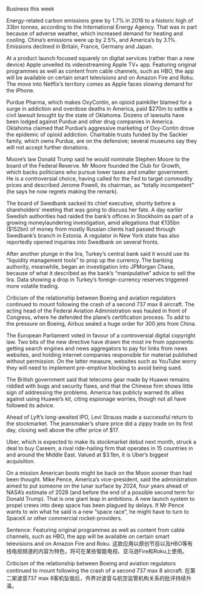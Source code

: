 Business this week

Energy-related carbon emissions grew by 1.7% in 2018 to a historic high of 33bn tonnes, according to the International Energy Agency. That was in part because of adverse weather, which increased demand for heating and cooling. China’s emissions were up by 2.5%, and America’s by 3.1%. Emissions declined in Britain, France, Germany and Japan.

At a product launch focused squarely on digital services (rather than a new device) Apple unveiled its videostreaming Apple TV+ app. Featuring original programmes as well as content from cable channels, such as HBO, the app will be available on certain smart televisions and on Amazon Fire and Roku. The move into Netflix’s territory comes as Apple faces slowing demand for the iPhone.

Purdue Pharma, which makes OxyContin, an opioid painkiller blamed for a surge in addiction and overdose deaths in America, paid $270m to settle a civil lawsuit brought by the state of Oklahoma. Dozens of lawsuits have been lodged against Purdue and other drug companies in America. Oklahoma claimed that Purdue’s aggressive marketing of Oxy-Contin drove the epidemic of opioid addiction. Charitable trusts funded by the Sackler family, which owns Purdue, are on the defensive; several museums say they will not accept further donations.

Moore’s law
Donald Trump said he would nominate Stephen Moore to the board of the Federal Reserve. Mr Moore founded the Club for Growth, which backs politicians who pursue lower taxes and smaller government. He is a controversial choice, having called for the Fed to target commodity prices and described Jerome Powell, its chairman, as “totally incompetent” (he says he now regrets making the remark).

The board of Swedbank sacked its chief executive, shortly before a shareholders’ meeting that was going to discuss her fate. A day earlier Swedish authorities had raided the bank’s offices in Stockholm as part of a growing moneylaundering investigation, amid allegations that €135bn ($152bn) of money from mostly Russian clients had passed through Swedbank’s branch in Estonia. A regulator in New York state has also reportedly opened inquiries into Swedbank on several fronts.

After another plunge in the lira, Turkey’s central bank said it would use its “liquidity management tools” to prop up the currency. The banking authority, meanwhile, began an investigation into JPMorgan Chase, because of what it described as the bank’s “manipulative” advice to sell the lira. Data showing a drop in Turkey’s foreign-currency reserves triggered more volatile trading.

Criticism of the relationship between Boeing and aviation regulators continued to mount following the crash of a second 737 max 8 aircraft. The acting head of the Federal Aviation Administration was hauled in front of Congress, where he defended the plane’s certification process. To add to the pressure on Boeing, Airbus sealed a huge order for 300 jets from China.

The European Parliament voted in favour of a controversial digital copyright law. Two bits of the new directive have drawn the most ire from opponents: getting search engines and news aggregators to pay for links from news websites, and holding internet companies responsible for material published without permission. On the latter measure, websites such as YouTube worry they will need to implement pre-emptive blocking to avoid being sued.

The British government said that telecoms gear made by Huawei remains riddled with bugs and security flaws, and that the Chinese firm shows little sign of addressing the problems. America has publicly warned its allies against using Huawei’s kit, citing espionage worries, though not all have followed its advice.

Ahead of Lyft’s long-awaited IPO, Levi Strauss made a successful return to the stockmarket. The jeansmaker’s share price did a zippy trade on its first day, closing well above the offer price of $17.

Uber, which is expected to make its stockmarket debut next month, struck a deal to buy Careem, a rival ride-hailing firm that operates in 15 countries in and around the Middle East. Valued at $3.1bn, it is Uber’s biggest acquisition.

On a mission
American boots might be back on the Moon sooner than had been thought. Mike Pence, America’s vice-president, said the administration aimed to put someone on the lunar surface by 2024, four years ahead of NASA’s estimate of 2028 (and before the end of a possible second term for Donald Trump). That is one giant leap in ambitions. A new launch system to propel crews into deep space has been plagued by delays. If Mr Pence wants to win what he said is a new “space race”, he might have to turn to SpaceX or other commercial rocket-providers.

Sentence:
Featuring original programmes as well as content from cable channels, such as HBO, the app will be available on certain smart televisions and on Amazon Fire and Roku.
这款应用以原创节目以及HBO等有线电视频道的内容为特色，将可在某些智能电视、亚马逊Fire和Roku上使用。

Criticism of the relationship between Boeing and aviation regulators continued to mount following the crash of a second 737 max 8 aircraft.
在第二架波音737 max 8客机坠毁后，外界对波音与航空监管机构关系的批评持续升温。